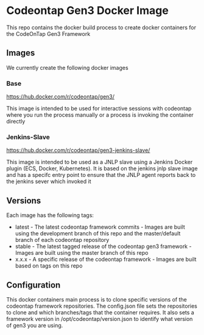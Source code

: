 # Codeontap Gen3 Docker Image

This repo contains the docker build process to create docker containers for the CodeOnTap Gen3 Framework

## Images

We currently create the following docker images

### Base

https://hub.docker.com/r/codeontap/gen3/

This image is intended to be used for interactive sessions with codeontap where you run the process manually or a process is invoking the container directly

### Jenkins-Slave

https://hub.docker.com/r/codeontap/gen3-jenkins-slave/

This image is intended to be used as a JNLP slave using a Jenkins Docker plugin (ECS, Docker, Kubernetes). It is based on the jenkins jnlp slave image and has a specifc entry point to ensure that the JNLP agent reports back to the jenkins sever which invoked it 

## Versions

Each image has the following tags: 

- latest - The latest codeontap framework commits - Images are built using the development branch of this repo and the master/default branch of each codeontap repository
- stable - The latest tagged release of the codeontap gen3 framework - Images are built using the master branch of this repo
- x.x.x - A specific release of the codeontap framework - Images are built based on tags on this repo

## Configuration

This docker containers main process is to clone specific versions of the codeontap framework repositories. The config.json file sets the repositories to clone and which branches/tags that the container requires. It also sets a framework version in /opt/codeontap/version.json to identify what version of gen3 you are using.
